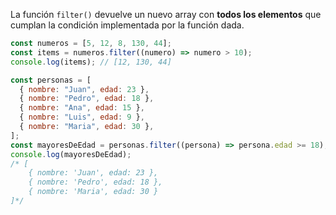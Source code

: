 La función `filter()` devuelve un nuevo array con **todos los elementos** que cumplan la condición implementada por la función dada.

```js
const numeros = [5, 12, 8, 130, 44];
const items = numeros.filter((numero) => numero > 10);
console.log(items); // [12, 130, 44]

const personas = [
  { nombre: "Juan", edad: 23 },
  { nombre: "Pedro", edad: 18 },
  { nombre: "Ana", edad: 15 },
  { nombre: "Luis", edad: 9 },
  { nombre: "Maria", edad: 30 },
];
const mayoresDeEdad = personas.filter((persona) => persona.edad >= 18);
console.log(mayoresDeEdad);
/* [
    { nombre: 'Juan', edad: 23 },
    { nombre: 'Pedro', edad: 18 },
    { nombre: 'Maria', edad: 30 }
]*/
```
